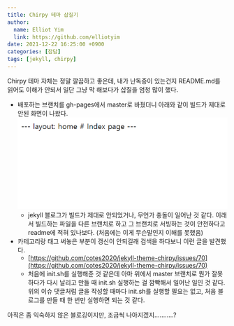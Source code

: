 ```yaml
---
title: Chirpy 테마 삽질기
author:
  name: Elliot Yim
  link: https://github.com/elliotyim
date: 2021-12-22 16:25:00 +0900
categories: [잡담]
tags: [jekyll, chirpy]
---
```


Chirpy 테마 자체는 정말 깔끔하고 좋은데, 내가 난독증이 있는건지 README.md를 읽어도 이해가 안되서 일단 그냥 막 해보다가 삽질을 엄청 많이 했다.

- 배포하는 브랜치를 gh-pages에서 master로 바꿨더니 아래와 같이 빌드가 제대로 안된 화면이 나왔다.
  ![t](/assets/img/etc/001.png)
  - jekyll 블로그가 빌드가 제대로 안되었거나, 무언가 충돌이 일어난 것 같다. 이래서 빌드하는 파일을 다른 브랜치로 하고 그 브랜치로 서빙하는 것이 안전하다고 readme에 적혀 있나보다. (처음에는 이게 무슨말인지 이해를 못했음)
- 카테고리랑 태그 써놓은 부분이 갱신이 안되길래 검색을 하다보니 이런 글을 발견했다.
  - [https://github.com/cotes2020/jekyll-theme-chirpy/issues/70](https://github.com/cotes2020/jekyll-theme-chirpy/issues/70)
  - 처음에 init.sh를 실행해준 것 같은데 아마 위에서 master 브랜치로 뭔가 잘못하다가 다시 날리고 만들 때 init.sh 실행하는 걸 깜빡해서 일어난 일인 것 같다. 위의 이슈 댓글처럼 글을 작성할 때마다 init.sh를 실행할 필요는 없고, 처음 블로그를 만들 때 한 번만 실행하면 되는 것 같다.

아직은 좀 익숙하지 않은 블로깅이지만, 조금씩 나아지겠지...........?
